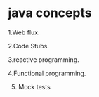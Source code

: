 # java concepts

1.Web flux. 

2.Code Stubs. 

3.reactive programming. 

4.Functional programming. 

5. Mock tests
